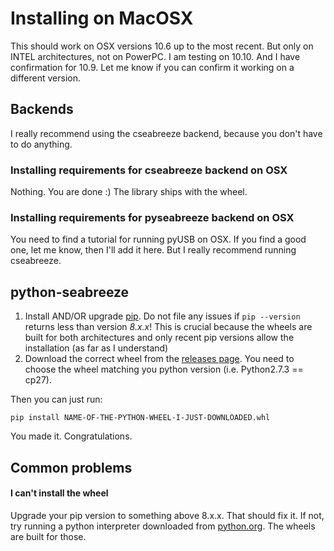 # Installing on MacOSX

This should work on OSX versions 10.6 up to the most recent. But only on INTEL
architectures, not on PowerPC. I am testing on 10.10. And I have confirmation
for 10.9. Let me know if you can confirm it working on a different version.

## Backends

I really recommend using the cseabreeze backend, because you don't have to do
anything.

### Installing requirements for cseabreeze backend on OSX

Nothing. You are done :) The library ships with the wheel.

### Installing requirements for pyseabreeze backend on OSX

You need to find a tutorial for running pyUSB on OSX. If you find a good one,
let me know, then I'll add it here. But I really recommend running cseabreeze.

## python-seabreeze

1. Install AND/OR upgrade [pip](https://pip.pypa.io/en/stable/installing/). Do
   not file any issues if `pip --version` returns less than version _8.x.x_!
   This is crucial because the wheels are built for both architectures and only
   recent pip versions allow the installation (as far as I understand)
2. Download the correct wheel from the [releases
   page](https://github.com/ap--/python-seabreeze/releases). You need to choose
   the wheel matching you python version (i.e. Python2.7.3 == cp27).

Then you can just run:

```
pip install NAME-OF-THE-PYTHON-WHEEL-I-JUST-DOWNLOADED.whl
```

You made it. Congratulations.


## Common problems

#### I can't install the wheel

Upgrade your pip version to something above 8.x.x. That should fix it. If not,
try running a python interpreter downloaded from
[python.org](https://www.python.org/downloads/). The wheels are built for
those.

